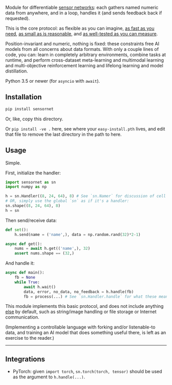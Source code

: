 Module for differentiable [sensor networks](https://github.com/Antipurity/sensor-network): each gathers named numeric data from anywhere, and in a loop, handles it (and sends feedback back if requested).

This is the core protocol: as flexible as you can imagine, [as fast as you need](https://github.com/Antipurity/sensor-network/tree/master/py/sensornet/test.py), [as small as is reasonable](https://github.com/Antipurity/sensor-network/tree/master/py/sensornet/__init__.py), and [as well-tested as you can measure](https://github.com/Antipurity/sensor-network/tree/master/py/sensornet/test.py).

Position-invariant and numeric, nothing is fixed: these constraints free AI models from all concerns about data formats. With only a couple lines of code, you can: learn in completely arbitrary environments, combine tasks at runtime, and perform cross-dataset meta-learning and multimodal learning and multi-objective reinforcement learning and lifelong learning and model distillation.

Python 3.5 or newer (for `asyncio` with `await`).

## Installation

```bash
pip install sensornet
```

Or, like, copy this directory.

Or `pip install -ve .` here, see where your `easy-install.pth` lives, and edit that file to remove the last directory in the path to here.

## Usage

Simple.

First, initialize the handler:

```python
import sensornet as sn
import numpy as np

h = sn.Handler((8, 24, 64), 8) # See `sn.Namer` for discussion of cell shapes.
# OR, simply use the global `sn` as if it's a handler:
sn.shape((8, 24, 64), 8)
h = sn
```

Then send/receive data:

```python
def set():
    h.send(name = ('name',), data = np.random.rand(32)*2-1)

async def get():
    nums = await h.get(('name',), 32)
    assert nums.shape == (32,)
```

And handle it:

```python
async def main():
    fb = None
    while True:
        await h.wait()
        data, error, no_data, no_feedback = h.handle(fb)
        fb = process(...) # See `sn.Handler.handle` for what these mean.
```

This module implements this basic protocol, and does not include anything [else](https://github.com/Antipurity/sensor-network/tree/master/docs/ROADMAP.md) by default, such as string/image handling or file storage or Internet communication.

(Implementing a controllable language with forking and/or listenable-to data, and training an AI model that does something useful there, is left as an exercise to the reader.)

---

## Integrations

- PyTorch: given `import torch`, `sn.torch(torch, tensor)` should be used as the argument to `h.handle(...)`.